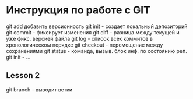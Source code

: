 # Инструкция по работе с GIT
git add добавить версионность
git init - создает локальный депозиторий
git commit - фиксирует изменения 
git diff - разница между текущей и уже фикс. версией файла 
git log - список всех коммитов в хронологическом порядке
git checkout - перемещение между сохранениями 
git status - команда, вызыв. блок инф. по состоянию реп.
git init - ...

## Lesson 2

git branch - выводит ветки 
